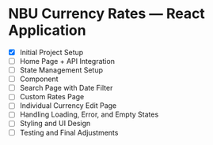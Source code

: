 # NBU Currency Rates — React Application

- [x] Initial Project Setup
- [ ] Home Page + API Integration
- [ ] State Management Setup
- [ ] Component
- [ ] Search Page with Date Filter
- [ ] Custom Rates Page
- [ ] Individual Currency Edit Page
- [ ] Handling Loading, Error, and Empty States
- [ ] Styling and UI Design
- [ ] Testing and Final Adjustments
